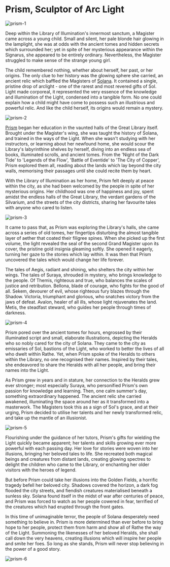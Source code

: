# Prism, Sculptor of Arc Light

<img src="https://media.githubusercontent.com/media/nathaneastwood/fablore/main/src/main-story/04-monarch/media/prism-1.webp" alt="prism-1" class="center">

Deep within the Library of Illumination's innermost sanctum, a Magister came across a young child. Small and silent, her pale blonde hair glowing in the lamplight, she was at odds with the ancient tomes and hidden secrets which surrounded her; yet in spite of her mysterious appearance within the Signarus, she appeared to be entirely ordinary. Nevertheless, the Magister struggled to make sense of the strange young girl.

The child remembered nothing, whether about herself, her past, or her origins. The only clue to her history was the glowing sphere she carried, an ancient relic which baffled the Magisters of [Solana](https://legendarystories.net/world-of-rathe/solana/solana.html). It contained a single, pristine drop of arclight - one of the rarest and most revered gifts of Sol. Light made corporeal, it represented the very essence of the knowledge and illumination of the Light, condensed into a tangible form. No one could explain how a child might have come to possess such an illustrious and powerful relic. And like the child herself, its origins would remain a mystery.

<img src="https://media.githubusercontent.com/media/nathaneastwood/fablore/main/src/main-story/04-monarch/media/prism-2.webp" alt="prism-2" class="center">

[Prism](https://legendarystories.net/heroes-of-rathe/prism-about.html) began her education in the vaunted halls of the Great Library itself. Brought under the Magister's wing, she was taught the history of Solana, and trained in the ways of the Light. When she wasn't studying with her instructors, or learning about her newfound home, she would scour the Library's labyrinthine shelves by herself, diving into an endless sea of books, illuminated scrolls, and ancient tomes. From the 'Night of the Dark Tide' to 'Legends of the Flow', 'Battle of Eventide' to 'The City of Copper', Prism explored them all, reading about the lands which lay beyond the city walls, memorising their passages until she could recite them by heart.

With the Library of Illumination as her home, Prism felt deeply at peace within the city, as she had been welcomed by the people in spite of her mysterious origins. Her childhood was one of happiness and joy, spent amidst the endless halls of the Great Library, the verdant gardens of the Silvarium, and the streets of the city districts, sharing her favourite tales with anyone who cared to listen.

<img src="https://media.githubusercontent.com/media/nathaneastwood/fablore/main/src/main-story/04-monarch/media/prism-3.webp" alt="prism-3" class="center">

It came to pass that, as Prism was exploring the Library's halls, she came across a series of old tomes, her fingertips disturbing the almost tangible layer of aether that coated their filigree spines. When she picked up the first volume, the light revealed the seal of the second Grand Magister upon its cover, the pristine gold insignia gleaming softly. She opened it eagerly, turning her gaze to the stories which lay within. It was then that Prism uncovered the tales which would change her life forever.

The tales of Aegis, radiant and shining, who shelters the city within her wings. The tales of Suraya, shrouded in mystery, who brings knowledge to the people. Of Themis, righteous and true, who balances the scales of justice and retribution. Bellona, blade of courage, who fights for the good of all. Sekem, devourer of evil, whose righteous fury blazes through the Shadow. Victoria, triumphant and glorious, who snatches victory from the jaws of defeat. Avalon, healer of all ills, whose light rejuvenates the land. Metis, the steadfast steward, who guides her people through times of darkness.

<img src="https://media.githubusercontent.com/media/nathaneastwood/fablore/main/src/main-story/04-monarch/media/prism-4.webp" alt="prism-4" class="center">

Prism pored over the ancient tomes for hours, engrossed by their illuminated script and small, elaborate illustrations, depicting the Heralds who so nobly cared for the city of Solana. They came to the city as emissaries of Sol, bastions of the Light, who worked to better the lives of all who dwelt within Rathe. Yet, when Prism spoke of the Heralds to others within the Library, no one recognised their names. Inspired by their tales, she endeavored to share the Heralds with all her people, and bring their names into the Light.

As Prism grew in years and in stature, her connection to the Heralds grew ever stronger; most especially Suraya, who personified Prism's own passion for knowledge and learning. Then, one calm summer's day, something extraordinary happened. The ancient relic she carried awakened, illuminating the space around her as it transformed into a masterwork. The Magisters took this as a sign of Sol's grace, and at their urging, Prism decided to utilise her talents and her newly transformed relic, and take up the mantle of an illusionist.

<img src="https://media.githubusercontent.com/media/nathaneastwood/fablore/main/src/main-story/04-monarch/media/prism-5.webp" alt="prism-5" class="center">

Flourishing under the guidance of her tutors, Prism's gifts for wielding the Light quickly became apparent; her talents and skills growing ever more powerful with each passing day. Her love for stories were woven into her illusions, bringing her beloved tales to life. She recreated both magical beings and creatures from distant lands, creating glowing spectres to delight the children who came to the Library, or enchanting her older visitors with the heroes of legend.

But before Prism could take her illusions into the Golden Fields, a horrific tragedy befell her beloved city. Shadows covered the horizon, a dark fog flooded the city streets, and fiendish creatures materialised beneath a sunless sky. Solana found itself in the midst of war after centuries of peace, and Prism was forced to watch as her people cowered in fear, terrified of the creatures which had erupted through the front gates.

In this time of unimaginable terror, the people of Solana desperately need something to believe in. Prism is more determined than ever before to bring hope to her people, protect them from harm and show all of Rathe the way of the Light. Summoning the likenesses of her beloved Heralds, she shall call down the very heavens, creating illusions which will inspire her people and smite her foes. So long as she stands, Prism will never stop believing in the power of a good story.

<img src="https://media.githubusercontent.com/media/nathaneastwood/fablore/main/src/main-story/04-monarch/media/prism-6.webp" alt="prism-6" class="center">
